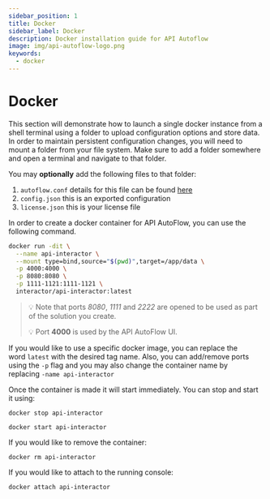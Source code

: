 ```yaml
---
sidebar_position: 1
title: Docker
sidebar_label: Docker
description: Docker installation guide for API Autoflow
image: img/api-autoflow-logo.png
keywords:
  - docker
---
```

# Docker

This section will demonstrate how to launch a single docker instance from a shell terminal using a folder to upload configuration options and store data. In order to maintain persistent configuration changes, you will need to mount a folder from your file system. Make sure to add a folder somewhere and open a terminal and navigate to that folder.

You may **optionally** add the following files to that folder:

1. `autoflow.conf` details for this file can be found [here](https://github.com/pulzze/api-interactor/wiki/API-AutoFlow-System-Variables)
2. `config.json` this is an exported configuration
3. `license.json` this is your license file

In order to create a docker container for API AutoFlow, you can use the following command.

```bash
docker run -dit \
  --name api-interactor \
  --mount type=bind,source="$(pwd)",target=/app/data \
  -p 4000:4000 \
  -p 8080:8080 \
  -p 1111-1121:1111-1121 \
  interactor/api-interactor:latest
```


> 💡 Note that ports _8080_, _1111_ and _2222_ are opened to be used as part of the solution you create.
>
> 💡 Port **4000** is used by the API AutoFlow UI.


If you would like to use a specific docker image, you can replace the word `latest` with the desired tag name. Also, you can add/remove ports using the `-p` flag and you may also change the container name by replacing `-name api-interactor`

Once the container is made it will start immediately. You can stop and start it using:

`docker stop api-interactor`

`docker start api-interactor`

If you would like to remove the container:

`docker rm api-interactor`

If you would like to attach to the running console:

`docker attach api-interactor`